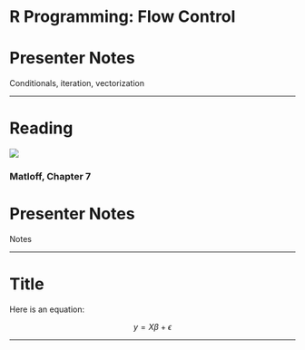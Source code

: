 R Programming: Flow Control
===========================

# Presenter Notes

Conditionals, iteration, vectorization

---

Reading
=======

![](http://nostarch.com/sites/default/files/imagecache/product_main_page/R_cvr_front.png)

### Matloff, Chapter 7
    
# Presenter Notes

Notes

---

Title
=====

Here is an equation:

$$y = X\beta + \epsilon$$

---

<!-- Mathjax -->
<script type="text/x-mathjax-config">
  MathJax.Hub.Config({
    tex2jax: {
      displayMath: [ ['$$','$$'], ["\\[","\\]"] ],
      inlineMath: [ ['$','$'], ["\\(","\\)"] ],
      processEscapes: true
    }
  });
</script>
<script type="text/javascript"
    src="http://cdn.mathjax.org/mathjax/latest/MathJax.js?config=TeX-AMS-MML_HTMLorMML">
</script>